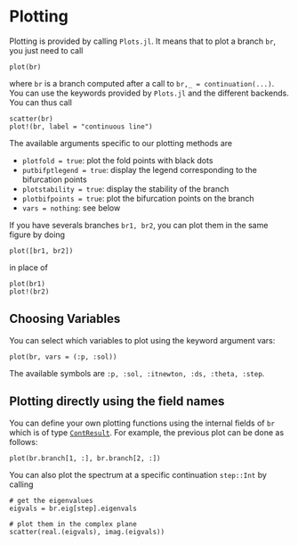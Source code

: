 # Plotting 

Plotting is provided by calling `Plots.jl`. It means that to plot a branch `br`, you just need to call 

```
plot(br)
```

where `br` is a branch computed after a call to `br,_ = continuation(...)`. You can use the keywords provided by `Plots.jl` and the different backends. You can thus call 

```
scatter(br)
plot!(br, label = "continuous line")
```

The available arguments specific to our plotting methods are 

- `plotfold = true`: plot the fold points with black dots
- `putbifptlegend = true`: display the legend corresponding to the bifurcation points
- `plotstability = true`: display the stability of the branch
- `plotbifpoints = true`: plot the bifurcation points on the branch
- `vars = nothing`: see below

If you have severals branches `br1, br2`, you can plot them in the same figure by doing 

```
plot([br1, br2])
```

in place of 

```
plot(br1)
plot!(br2)
```

## Choosing Variables

You can select which variables to plot using the keyword argument vars:

```
plot(br, vars = (:p, :sol))
```
The available symbols are `:p, :sol, :itnewton, :ds, :theta, :step`.

## Plotting directly using the field names

You can define your own plotting functions using the internal fields of `br` which is of type [`ContResult`](@ref). For example, the previous plot can be done as follows:

```
plot(br.branch[1, :], br.branch[2, :])
```

You can also plot the spectrum at a specific continuation `step::Int` by calling 

```
# get the eigenvalues
eigvals = br.eig[step].eigenvals

# plot them in the complex plane
scatter(real.(eigvals), imag.(eigvals))
```